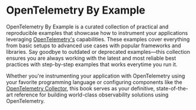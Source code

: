 # OpenTelemetry By Example

OpenTelemetry By Example is a curated collection of practical and reproducible examples that showcase how to instrument your applications leveraging [OpenTelemetry's][opentelemetry] capabilities. These examples cover everything from basic setups to advanced use cases with popular frameworks and libraries. Say goodbye to outdated or deprecated examples—this collection ensures you are always working with the latest and most reliable best practices with step-by-step examples that works everytime you run it.

Whether you're instrumenting your application with OpenTelemetry using your favorite programming language or configuring components like the [OpenTelemetry Collector][collector], this book serves as your definitive, state-of-the-art reference for building world-class observability solutions using OpenTelemetry.

[opentelemetry]: https://opentelemetry.io
[collector]: https://opentelemetry.io/docs/collector/
